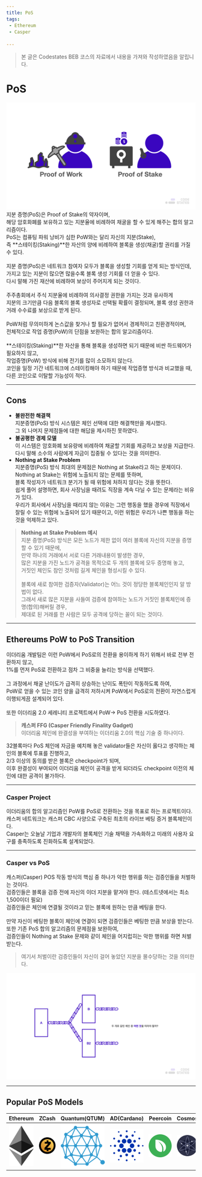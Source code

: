 ```yaml
---
title: PoS
tags: 
 - Ethereum
 - Casper

---
```


> 본 글은 Codestates BEB 코스의 자료에서 내용을 가져와 작성하였음을 알립니다.  

# PoS
![pow-pos](../../assets/img/pow-pos.png)  
지분 증명(PoS)은 Proof of Stake의 약자이며,  
해당 암호화폐를 보유하고 있는 지분율에 비례하여 채굴을 할 수 있게 해주는 합의 알고리즘이다.  
PoS는 컴퓨팅 파워 낭비가 심한 PoW와는 달리 자신의 지분(Stake),  
즉 **스테이킹(Staking)**한 자산의 양에 비례하여 블록을 생성(채굴)할 권리를 가질 수 있다.  
<br>
지분 증명(PoS)은 네트워크 참여자 모두가 블록을 생성할 기회를 얻게 되는 방식인데,  
가지고 있는 지분이 많으면 많을수록 블록 생성 기회를 더 얻을 수 있다.  
다시 말해 가진 재산에 비례하여 보상이 주어지게 되는 것이다.  
<br>
주주총회에서 주식 지분율에 비례하여 의사결정 권한을 가지는 것과 유사하게  
지분의 크기만큼 다음 블록의 블록 생성자로 선택될 확률이 결정되며, 블록 생성 권한과 거래 수수료를 보상으로 받게 된다.  
<br>
PoW처럼 무의미하게 논스값을 찾거나 할 필요가 없어서 경제적이고 친환경적이며,  
전체적으로 작업 증명(PoW)의 단점을 보완하는 합의 알고리즘이다.  
<br>
**스테이킹(Staking)**한 자산을 통해 블록을 생성하면 되기 때문에 비싼 하드웨어가 필요하지 않고,  
작업증명(PoW) 방식에 비해 전기를 많이 소모하지 않는다.  
코인을 일정 기간 네트워크에 스테이킹해야 하기 때문에 작업증명 방식과 비교했을 때, 다른 코인으로 이탈할 가능성이 적다.  

---

## Cons
- **불완전한 해결책**  
지분증명(PoS) 방식 시스템은 체인 선택에 대한 해결책만을 제시했다.  
그 외 나머지 문제점들에 대한 해답을 제시하진 못하였다.  
- **불공평한 경제 모델**  
이 시스템은 암호화폐 보유량에 비례하여 채굴할 기회를 제공하고 보상을 지급한다.  
다시 말해 소수의 사람에게 자금이 집중될 수 있다는 것을 의미한다.  
- **Nothing at Stake Problem**  
지분증명(PoS) 방식 최대의 문제점은 Nothing at Stake라고 하는 문제이다.  
Nothing at Stake는 위험에 노출되지 않는 문제를 뜻하며,  
블록 작성자가 네트워크 분기가 될 때 위험에 처하지 않다는 것을 뜻한다.  
쉽게 풀어 설명하면, 회사 사장님을 때려도 직장을 계속 다닐 수 있는 문제라는 비유가 있다.  
우리가 회사에서 사장님을 때리지 않는 이유는 그런 행동을 했을 경우에 직장에서 잘릴 수 있는 위험에 노출되어 있기 때문이고, 이런 위험은 우리가 나쁜 행동을 하는 것을 억제하고 있다.  

> **Nothing at Stake Problem 예시**  
> 지분 증명(PoS) 방식은 모든 노드가 제한 없이 여러 블록에 자신의 지분을 증명할 수 있기 때문에,  
> 만약 하나의 거래에서 서로 다른 거래내용이 발생한 경우,  
> 많은 지분을 가진 노드가 공격을 목적으로 두 개의 블록에 모두 증명해 놓고,  
> 거짓인 체인도 참인 것처럼 길게 체인을 형성시킬 수 있다.  
> <br>
> 블록에 새로 참여한 검증자(Validator)는 어느 것이 정당한 블록체인인지 알 방법이 없다.  
> 그래서 새로 많은 지분을 사들여 검증에 참여하는 노드가 거짓인 블록체인에 증명(합의)해버릴 경우,  
> 제대로 된 거래를 한 사람은 모두 공격에 당하는 꼴이 되는 것이다.  

---

## Ethereums PoW to PoS Transition
이더리움 개발팀은 이런 PoW에서 PoS로의 전환을 용이하게 하기 위해서 바로 전부 전환하지 않고,  
1%를 먼저 PoS로 전환하고 점차 그 비중을 늘리는 방식을 선택했다.  
<br>
그 과정에서 채굴 난이도가 급격히 상승하는 난이도 폭탄이 작동하도록 하여,  
PoW로 얻을 수 있는 코인 양을 급격히 저하시켜 PoW에서 PoS로의 전환이 자연스럽게 이행되게끔 설계되어 있다.  
<br>
또한 이더리움 2.0 세레니티 프로젝트에서 PoW→ PoS 전환을 시도하였다.  
> **캐스퍼 FFG (Casper Friendly Finality Gadget)**  
> 이더리움 체인에 완결성을 부여하는 이더리움 2.0의 핵심 기술 중 하나이다.  

32블록마다 PoS 체인에 자금을 예치해 놓은 validator들은 자신이 옳다고 생각하는 체인의 블록에 투표를 진행하고,  
2/3 이상의 동의를 받은 블록은 checkpoint가 되며,  
이후 완결성이 부여되어 이더리움 체인이 공격을 받게 되더라도 checkpoint 이전의 체인에 대한 공격이 불가하다.  

---

### Casper Project
이더리움의 합의 알고리즘인 PoW를 PoS로 전환하는 것을 목표로 하는 프로젝트이다.  
캐스퍼 네트워크는 캐스퍼 CBC 사양으로 구축된 최초의 라이브 베팅 증거 블록체인이다.  
Casper는 오늘날 기업과 개발자의 블록체인 기술 채택을 가속화하고 미래의 사용자 요구를 충족하도록 진화하도록 설계되었다.  

---

### Casper vs PoS
캐스퍼(Casper) POS 작동 방식의 핵심 중 하나가 악한 행위를 하는 검증인들을 처벌하는 것이다.  
검증인들은 블록을 검증 전에 자신의 이더 지분을 맡겨야 한다. (테스트넷에서는 최소 1,500이더 필요)  
검증인들은 체인에 연결될 것이라고 믿는 블록에 원하는 만큼 베팅을 한다.  
<br>
만약 자신이 베팅한 블록이 체인에 연결이 되면 검증인들은 베팅한 만큼 보상을 받는다.  
또한 기존 PoS 합의 알고리즘의 문제점을 보완하여,  
검증인들이 Nothing at Stake 문제와 같이 체인을 어지럽히는 악한 행위를 하면 처벌받는다.  
> 여기서 처벌이란 검증인들이 자신이 걸어 놓았던 지분을 몰수당하는 것을 의미한다.  

![nothing-at-stake](../../assets/img/nothing-at-stake.png)  

---

## Popular PoS Models  

|Ethereum|ZCash|Quantum(QTUM)|AD(Cardano)|Peercoin|Cosmos|
|:---:|:---:|:---:|:---:|:---:|:---:|
|![ethereum-thumbnail](../../assets/img/ethereum-thumbnail.png)|![zcash-thumbnail](../../assets/img//zcash-thumbnail.png)|![quantum-thumbnail](../../assets/img/quantum-thumbnail.png)|![ada-thumbnail](../../assets/img/ada-thumbnail.png)|![peercoin-thumbnail](../../assets/img/peercoin-thumbnail.png)|![cosmos-thumbnail](../../assets/img/cosmos-thumbnail.png)|